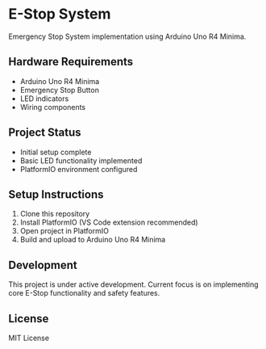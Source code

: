 # E-Stop System

Emergency Stop System implementation using Arduino Uno R4 Minima.

## Hardware Requirements
- Arduino Uno R4 Minima
- Emergency Stop Button
- LED indicators
- Wiring components

## Project Status
- Initial setup complete
- Basic LED functionality implemented
- PlatformIO environment configured

## Setup Instructions
1. Clone this repository
2. Install PlatformIO (VS Code extension recommended)
3. Open project in PlatformIO
4. Build and upload to Arduino Uno R4 Minima

## Development
This project is under active development. Current focus is on implementing core E-Stop functionality and safety features.

## License
MIT License
